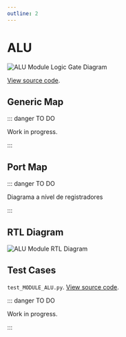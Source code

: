 ```yaml
---
outline: 2
---
```


# ALU <Badge type="info" text="MODULE_ALU.vhd"/>

![ALU Module Logic Gate Diagram](/images/referencia/componentes/module_alu.drawio.svg)

[View source code](https://github.com/pfeinsper/24a-CTI-RISCV/blob/main/src/MODULE_ALU.vhd).

## Generic Map

::: danger TO DO

Work in progress.

:::

## Port Map

::: danger TO DO

Diagrama a nível de registradores

:::

## RTL Diagram

![ALU Module RTL Diagram](/images/referencia/componentes/module_alu_netlist.svg)

## Test Cases

`test_MODULE_ALU.py`.
[View source code](https://github.com/pfeinsper/24a-CTI-RISCV/blob/main/test/test_MODULE_ALU.py).

::: danger TO DO

Work in progress.

:::
